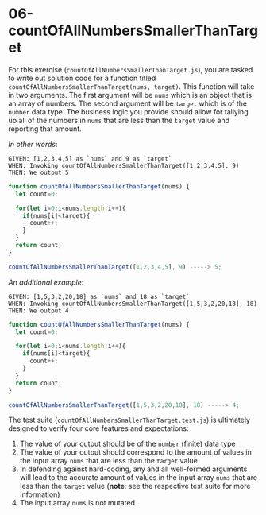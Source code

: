 # 06-countOfAllNumbersSmallerThanTarget

For this exercise (`countOfAllNumbersSmallerThanTarget.js`), you are tasked to write out solution code for a function titled `countOfAllNumbersSmallerThanTarget(nums, target)`. This function will take in two arguments. The first argument will be `nums` which is an object that is an array of numbers. The second argument will be `target` which is of the `number` data type. The business logic you provide should allow for tallying up all of the numbers in `nums` that are less than the `target` value and reporting that amount.

_In other words_:

```
GIVEN: [1,2,3,4,5] as `nums` and 9 as `target`
WHEN: Invoking countOfAllNumbersSmallerThanTarget([1,2,3,4,5], 9)
THEN: We output 5
```

```js
function countOfAllNumbersSmallerThanTarget(nums) {
  let count=0;

  for(let i=0;i<nums.length;i++){
    if(nums[i]<target){
      count++;
    }
  }
  return count;
}

countOfAllNumbersSmallerThanTarget([1,2,3,4,5], 9) -----> 5;
```

_An additional example_:

```
GIVEN: [1,5,3,2,20,18] as `nums` and 18 as `target`
WHEN: Invoking countOfAllNumbersSmallerThanTarget([1,5,3,2,20,18], 18)
THEN: We output 4
```

```js
function countOfAllNumbersSmallerThanTarget(nums) {
  let count=0;

  for(let i=0;i<nums.length;i++){
    if(nums[i]<target){
      count++;
    }
  }
  return count;
}

countOfAllNumbersSmallerThanTarget([1,5,3,2,20,18], 18) -----> 4;
```

The test suite (`countOfAllNumbersSmallerThanTarget.test.js`) is ultimately designed to verify four core features and expectations:

1) The value of your output should be of the `number` (finite) data type 
2) The value of your output should correspond to the amount of values in the input array `nums` that are less than the `target` value
3) In defending against hard-coding, any and all well-formed arguments will lead to the accurate amount of values in the input array `nums` that are less than the `target` value (**note**: see the respective test suite for more information)
4) The input array `nums` is not mutated